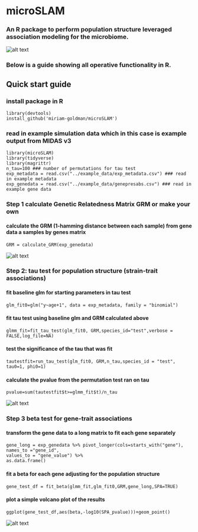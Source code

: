 # microSLAM
### An R package to perform population structure leveraged association modeling for the microbiome.
![alt text](https://github.com/miriam-goldman/mircoSLAM/blob/main/other/logo.png)

### Below is a guide showing all operative functionality in R.
## Quick start guide
### install package in R
```
library(devtools)
install_github('miriam-goldman/microSLAM')
```
### read in example simulation data which in this case is example output from MIDAS v3
```
library(microSLAM)
library(tidyverse)
library(magrittr)
n_tau=100 ### number of permutations for tau test
exp_metadata = read.csv("../example_data/exp_metadata.csv") ### read in example metadata
exp_genedata = read.csv("../example_data/genepresabs.csv") ### read in example gene data
```
### Step 1 calculate Genetic Relatedness Matrix GRM or make your own
#### calculate the GRM (1-hamming distance between each sample) from gene data a samples by genes matrix
```
GRM = calculate_GRM(exp_genedata)
```
![alt text](https://github.com/miriam-goldman/mircoSLAM/blob/main/other/exampleGRM.png?raw=true)

### Step 2: tau test for population structure (strain-trait associations)
#### fit baseline glm for starting parameters in tau test

```
glm_fit0=glm("y~age+1", data = exp_metadata, family = "binomial")
```

#### fit tau test using baseline glm and GRM calculated above
```
glmm_fit=fit_tau_test(glm_fit0, GRM,species_id="test",verbose = FALSE,log_file=NA)
```

#### test the significance of the tau that was fit
```
tautestfit=run_tau_test(glm_fit0, GRM,n_tau,species_id = "test", tau0=1, phi0=1)
```
#### calculate the pvalue from the permutation test ran on tau
```
pvalue=sum(tautestfit$t>=glmm_fit$t)/n_tau
```
![alt text](https://github.com/miriam-goldman/mircoSLAM/blob/main/other/permutation.png.png?raw=true)

### Step 3 beta test for gene-trait associations
#### transform the gene data to a long matrix to fit each gene separately

```
gene_long = exp_genedata %>% pivot_longer(cols=starts_with("gene"),
names_to ="gene_id",
values_to = "gene_value") %>%
as.data.frame()
```
#### fit a beta for each gene adjusting for the population structure
```  
gene_test_df = fit_beta(glmm_fit,glm_fit0,GRM,gene_long,SPA=TRUE)
```
#### plot a simple volcano plot of the results
```
ggplot(gene_test_df,aes(beta,-log10(SPA_pvalue)))+geom_point()
```
![alt text](https://github.com/miriam-goldman/mircoSLAM/blob/main/other/volcano.png?raw=true)
